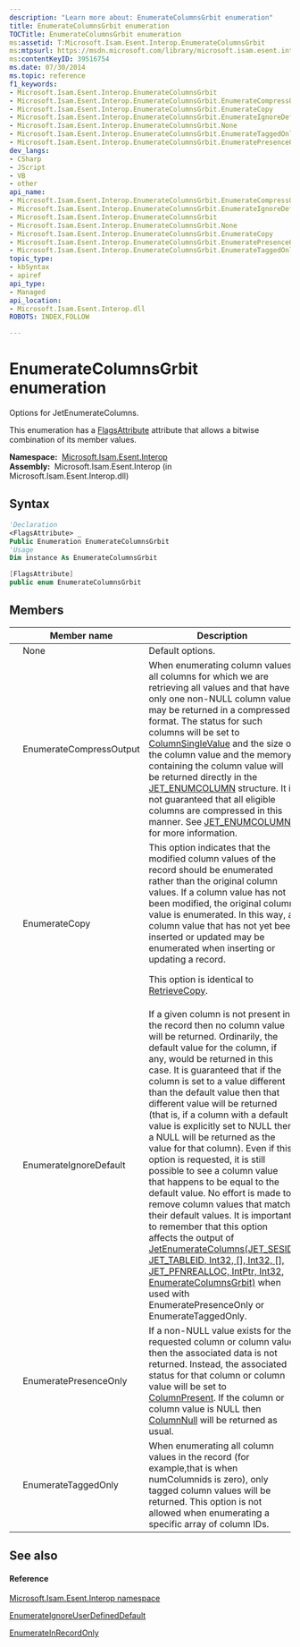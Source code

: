 ```yaml
---
description: "Learn more about: EnumerateColumnsGrbit enumeration"
title: EnumerateColumnsGrbit enumeration
TOCTitle: EnumerateColumnsGrbit enumeration
ms:assetid: T:Microsoft.Isam.Esent.Interop.EnumerateColumnsGrbit
ms:mtpsurl: https://msdn.microsoft.com/library/microsoft.isam.esent.interop.enumeratecolumnsgrbit(v=EXCHG.10)
ms:contentKeyID: 39516754
ms.date: 07/30/2014
ms.topic: reference
f1_keywords:
- Microsoft.Isam.Esent.Interop.EnumerateColumnsGrbit
- Microsoft.Isam.Esent.Interop.EnumerateColumnsGrbit.EnumerateCompressOutput
- Microsoft.Isam.Esent.Interop.EnumerateColumnsGrbit.EnumerateCopy
- Microsoft.Isam.Esent.Interop.EnumerateColumnsGrbit.EnumerateIgnoreDefault
- Microsoft.Isam.Esent.Interop.EnumerateColumnsGrbit.None
- Microsoft.Isam.Esent.Interop.EnumerateColumnsGrbit.EnumerateTaggedOnly
- Microsoft.Isam.Esent.Interop.EnumerateColumnsGrbit.EnumeratePresenceOnly
dev_langs:
- CSharp
- JScript
- VB
- other
api_name: 
- Microsoft.Isam.Esent.Interop.EnumerateColumnsGrbit.EnumerateCompressOutput
- Microsoft.Isam.Esent.Interop.EnumerateColumnsGrbit.EnumerateIgnoreDefault
- Microsoft.Isam.Esent.Interop.EnumerateColumnsGrbit
- Microsoft.Isam.Esent.Interop.EnumerateColumnsGrbit.None
- Microsoft.Isam.Esent.Interop.EnumerateColumnsGrbit.EnumerateCopy
- Microsoft.Isam.Esent.Interop.EnumerateColumnsGrbit.EnumeratePresenceOnly
- Microsoft.Isam.Esent.Interop.EnumerateColumnsGrbit.EnumerateTaggedOnly
topic_type: 
- kbSyntax
- apiref
api_type: 
- Managed
api_location: 
- Microsoft.Isam.Esent.Interop.dll
ROBOTS: INDEX,FOLLOW

---
```


# EnumerateColumnsGrbit enumeration

Options for JetEnumerateColumns.

This enumeration has a [FlagsAttribute](/dotnet/api/system.flagsattribute) attribute that allows a bitwise combination of its member values.

**Namespace:**  [Microsoft.Isam.Esent.Interop](./microsoft.isam.esent.interop-namespace.md)  
**Assembly:**  Microsoft.Isam.Esent.Interop (in Microsoft.Isam.Esent.Interop.dll)

## Syntax

``` vb
'Declaration
<FlagsAttribute> _
Public Enumeration EnumerateColumnsGrbit
'Usage
Dim instance As EnumerateColumnsGrbit
```

``` csharp
[FlagsAttribute]
public enum EnumerateColumnsGrbit
```

## Members

<table>
<colgroup>
<col style="width: 33%" />
<col style="width: 33%" />
<col style="width: 33%" />
</colgroup>
<thead>
<tr class="header">
<th></th>
<th>Member name</th>
<th>Description</th>
</tr>
</thead>
<tbody>
<tr class="odd">
<td></td>
<td>None</td>
<td>Default options.</td>
</tr>
<tr class="even">
<td></td>
<td>EnumerateCompressOutput</td>
<td>When enumerating column values, all columns for which we are retrieving all values and that have only one non-NULL column value may be returned in a compressed format. The status for such columns will be set to <a href="hh557250(v=exchg.10).md">ColumnSingleValue</a> and the size of the column value and the memory containing the column value will be returned directly in the <a href="dn335081(v=exchg.10).md">JET_ENUMCOLUMN</a> structure. It is not guaranteed that all eligible columns are compressed in this manner. See <a href="dn335081(v=exchg.10).md">JET_ENUMCOLUMN</a> for more information.</td>
</tr>
<tr class="odd">
<td></td>
<td>EnumerateCopy</td>
<td>This option indicates that the modified column values of the record should be enumerated rather than the original column values. If a column value has not been modified, the original column value is enumerated. In this way, a column value that has not yet been inserted or updated may be enumerated when inserting or updating a record.
<p>This option is identical to <a href="hh578120(v=exchg.10).md">RetrieveCopy</a>.</p></td>
</tr>
<tr class="even">
<td></td>
<td>EnumerateIgnoreDefault</td>
<td>If a given column is not present in the record then no column value will be returned. Ordinarily, the default value for the column, if any, would be returned in this case. It is guaranteed that if the column is set to a value different than the default value then that different value will be returned (that is, if a column with a default value is explicitly set to NULL then a NULL will be returned as the value for that column). Even if this option is requested, it is still possible to see a column value that happens to be equal to the default value. No effort is made to remove column values that match their default values. It is important to remember that this option affects the output of <a href="dn292148(v=exchg.10).md">JetEnumerateColumns(JET_SESID, JET_TABLEID, Int32, [], Int32, [], JET_PFNREALLOC, IntPtr, Int32, EnumerateColumnsGrbit)</a> when used with EnumeratePresenceOnly or EnumerateTaggedOnly.</td>
</tr>
<tr class="odd">
<td></td>
<td>EnumeratePresenceOnly</td>
<td>If a non-NULL value exists for the requested column or column value then the associated data is not returned. Instead, the associated status for that column or column value will be set to <a href="hh557250(v=exchg.10).md">ColumnPresent</a>. If the column or column value is NULL then <a href="hh557250(v=exchg.10).md">ColumnNull</a> will be returned as usual.</td>
</tr>
<tr class="even">
<td></td>
<td>EnumerateTaggedOnly</td>
<td>When enumerating all column values in the record (for example,that is when numColumnids is zero), only tagged column values will be returned. This option is not allowed when enumerating a specific array of column IDs.</td>
</tr>
</tbody>
</table>


## See also

#### Reference

[Microsoft.Isam.Esent.Interop namespace](./microsoft.isam.esent.interop-namespace.md)

[EnumerateIgnoreUserDefinedDefault](./server2003grbits.enumerateignoreuserdefineddefault-field.md)

[EnumerateInRecordOnly](./windows7grbits.enumerateinrecordonly-field.md)

